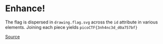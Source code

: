 # Enhance!

The flag is dispersed in `drawing.flag.svg` across the `id` attribute
in various elements. Joining each piece yields `picoCTF{3nh4nc3d_d0a757bf}`

<a href="https://play.picoctf.org/practice/challenge/265">Source</a>

